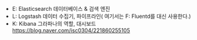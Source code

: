 -   E: Elasticsearch 데이터베이스 & 검색 엔진
-   L: Logstash 데이터 수집기, 파이프라인( 여기서는 F: Fluentd를 대신 사용한다.)
-   K: Kibana 그라파나의 역할, 대시보드
    https://blog.naver.com/isc0304/221860255105
